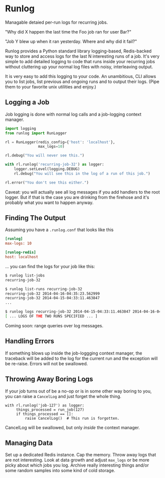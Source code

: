 # Runlog

Managable detaied per-run logs for recurring jobs.

"Why did X happen the last time the Foo job ran for user Bar?"

"Job Y blew up when it ran yesterday. Where and why did it fail?"

Runlog provides a Python standard library logging-based, Redis-backed
way to store and access logs for the last N interesting runs of a job.
It's very simple to add detailed logging to code that runs inside
your recurring jobs without cluttering up your normal log files with
noisy, interleaving output.

It is very easy to add this logging to your code. An unambitious,
CLI allows you to list jobs, list previous and ongoing runs and to output
their logs. (Pipe them to your favorite unix utilities and enjoy.)

## Logging a Job

Job logging is done with normal log calls and a job-logging context
manager.

```python
import logging
from runlog import RunLogger

rl = RunLogger(redis_config={'host': 'localhost'},
               max_logs=10)

rl.debug("You will never see this.")

with rl.runlog('recurring-job-32') as logger:
    logger.setLevel(logging.DEBUG)
    rl.debug("You will see this in the log of a run of this job.")

rl.error("You don't see this either.")
```

Caveat: you will actually see all log messages if you add handlers
to the root logger. But if that is the case you are drinking from
the firehose and it's probably what you want to happen anyway.

## Finding The Output

Assuming you have a `.runlog.conf` that looks like this

```ini
[runlog]
max-logs: 10

[runlog-redis]
host: localhost
```

... you can find the logs for your job like this:

```bash
$ runlog list-jobs
recurring-job-32

$ runlog list-runs recurring-job-32
recurring-job-32 2014-04-16-04:35:23.562999
recurring-job-32 2014-04-15-04:33:11.463847
...

$ runlog logs recurring-job-32 2014-04-15-04:33:11.463847 2014-04-16-04:35:23.562999 
[ ... LOGS OF THE TWO RUNS SPECIFIED ... ]
```

Coming soon: range queries over log messages.

## Handling Errors

If something blows up inside the job-loggging context manager,
the traceback will be added to the log for the current run and
the exception will be re-raise. Errors will not be swallowed.

## Throwing Away Boring Logs

If your job turns out of be a no-op or is in some other way boring
to you, you can raise a `CancelLog` and just forget the whole thing.

```
with rl.runlog('job-127') as logger:
     things_processed = run_job(127)
     if things_processed == []:
         raise CancelLog()  # This run is forgotten.
```

CancelLog will be swallowed, but only _inside_ the context manager.

## Managing Data

Set up a dedicated Redis instance. Cap the memory. Throw away logs
that are not interesting. Look at data growth and adjust `max_logs`
or be more picky about which jobs you log. Archive really interesting
things and/or some random samples into some kind of cold storage.

